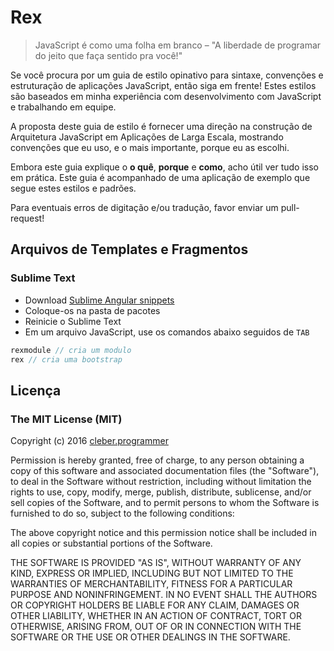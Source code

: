 # Rex

> JavaScript é como uma folha em branco – "A liberdade de programar do jeito que faça sentido pra você!"

Se você procura por um guia de estilo opinativo para sintaxe, convenções e estruturação de aplicações JavaScript, então siga em frente! Estes estilos são baseados em minha experiência com desenvolvimento com JavaScript e trabalhando em equipe.

A proposta deste guia de estilo é fornecer uma direção na construção de Arquitetura JavaScript em Aplicações de Larga Escala, mostrando convenções que eu uso, e o mais importante, porque eu as escolhi.

Embora este guia explique o **o quê**, **porque** e **como**, acho útil ver tudo isso em prática. Este guia é acompanhado de uma aplicação de exemplo que segue estes estilos e padrões.

Para eventuais erros de digitação e/ou tradução, favor enviar um pull-request!

## Arquivos de Templates e Fragmentos
### Sublime Text

- Download [Sublime Angular snippets](/snippet)
- Coloque-os na pasta de pacotes
- Reinicie o Sublime Text
- Em um arquivo JavaScript, use os comandos abaixo seguidos de `TAB`

```javascript
rexmodule // cria um modulo
rex // cria uma bootstrap
```

## Licença
### The MIT License (MIT)

Copyright (c) 2016 [cleber.programmer](https://ide.c9.io/cleber-programmer)

Permission is hereby granted, free of charge, to any person obtaining a copy of
this software and associated documentation files (the "Software"), to deal in
the Software without restriction, including without limitation the rights to
use, copy, modify, merge, publish, distribute, sublicense, and/or sell copies of
the Software, and to permit persons to whom the Software is furnished to do so,
subject to the following conditions:

The above copyright notice and this permission notice shall be included in all
copies or substantial portions of the Software.

THE SOFTWARE IS PROVIDED "AS IS", WITHOUT WARRANTY OF ANY KIND, EXPRESS OR
IMPLIED, INCLUDING BUT NOT LIMITED TO THE WARRANTIES OF MERCHANTABILITY, FITNESS
FOR A PARTICULAR PURPOSE AND NONINFRINGEMENT. IN NO EVENT SHALL THE AUTHORS OR
COPYRIGHT HOLDERS BE LIABLE FOR ANY CLAIM, DAMAGES OR OTHER LIABILITY, WHETHER
IN AN ACTION OF CONTRACT, TORT OR OTHERWISE, ARISING FROM, OUT OF OR IN
CONNECTION WITH THE SOFTWARE OR THE USE OR OTHER DEALINGS IN THE SOFTWARE.